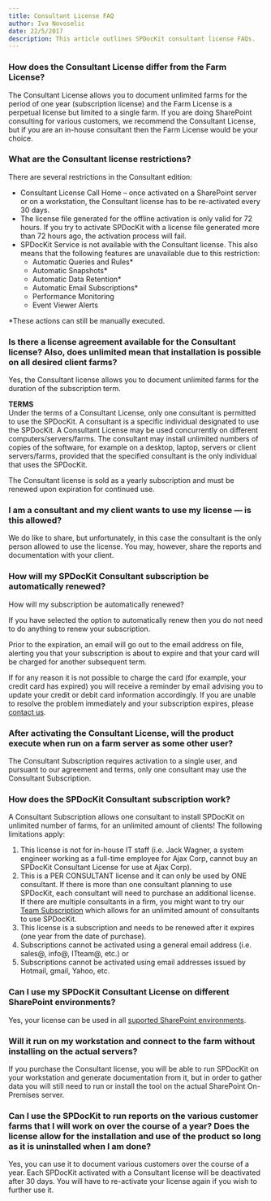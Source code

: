 ```yaml
---  
title: Consultant License FAQ
author: Iva Novoselic  
date: 22/5/2017  
description: This article outlines SPDocKit consultant license FAQs.
--- 
```

### How does the Consultant License differ from the Farm License?

The Consultant License allows you to document unlimited farms for the period of one year (subscription license) and the Farm License is a perpetual license but limited to a single farm.
If you are doing SharePoint consulting for various customers, we recommend the Consultant License, but if you are an in-house consultant then the Farm License would be your choice.

### What are the Consultant license restrictions?

There are several restrictions in the Consultant edition:
* Consultant License Call Home – once activated on a SharePoint server or on a workstation, the Consultant license has to be re-activated every 30 days.
* The license file generated for the offline activation is only valid for 72 hours. If you try to activate SPDocKit with a license file generated more than 72 hours ago, the activation process will fail.
* SPDocKit Service is not available with the Consultant license. This also means that the following features are unavailable due to this restriction:
    * Automatic Queries and Rules*
    * Automatic Snapshots*
    * Automatic Data Retention*
    * Automatic Email Subscriptions*
    * Performance Monitoring
    * Event Viewer Alerts

*These actions can still be manually executed.

### Is there a license agreement available for the Consultant license? Also, does unlimited mean that installation is possible on all desired client farms?

Yes, the Consultant license allows you to document unlimited farms for the duration of the subscription term.

__TERMS__  
Under the terms of a Consultant License, only one consultant is permitted to use the SPDocKit. A consultant is a specific individual designated to use the SPDocKit. A Consultant License may be used concurrently on different computers/servers/farms. The consultant may install unlimited numbers of copies of the software, for example on a desktop, laptop, servers or client servers/farms, provided that the specified consultant is the only individual that uses the SPDocKit.

The Consultant license is sold as a yearly subscription and must be renewed upon expiration for continued use.

### I am a consultant and my client wants to use my license — is this allowed?
We do like to share, but unfortunately, in this case the consultant is the only person allowed to use the license. You may, however, share the reports and documentation with your client.

### How will my SPDocKit Consultant subscription be automatically renewed?
How will my subscription be automatically renewed?

If you have selected the option to automatically renew then you do not need to do anything to renew your subscription.

Prior to the expiration, an email will go out to the email address on file, alerting you that your subscription is about to expire and that your card will be charged for another subsequent term.

If for any reason it is not possible to charge the card (for example, your credit card has expired) you will receive a reminder by email advising you to update your credit or debit card information accordingly. If you are unable to resolve the problem immediately and your subscription expires, please [contact us](https://www.spdockit.com/support/contact-us/).


### After activating the Consultant License, will the product execute when run on a farm server as some other user?
The Consultant Subscription requires activation to a single user, and pursuant to our agreement and terms, only one consultant may use the Consultant Subscription.

### How does the SPDocKit Consultant subscription work?
A Consultant Subscription allows one consultant to install SPDocKit on unlimited number of farms, for an unlimited amount of clients! The following limitations apply:

1. This license is not for in-house IT staff (i.e. Jack Wagner, a system engineer working as a full-time employee for Ajax Corp, cannot buy an SPDocKit Consultant License for use at Ajax Corp).
1. This is a PER CONSULTANT license and it can only be used by ONE consultant. If there is more than one consultant planning to use SPDocKit, each consultant will need to purchase an additional license.  
If there are multiple consultants in a firm, you might want to try our [Team Subscription](https://www.spdockit.com/orders/) which allows for an unlimited amount of consultants to use SPDocKit.
1. This license is a subscription and needs to be renewed after it expires (one year from the date of purchase).
1. Subscriptions cannot be activated using a general email address (i.e. sales@, info@, ITteam@, etc.) or
1. Subscriptions cannot be activated using email addresses issued by Hotmail, gmail, Yahoo, etc.

### Can I use my SPDocKit Consultant License on different SharePoint environments?

Yes, your license can be used in all [suported SharePoint environments](#internale/requirements/supported-sharepoint-editions).

### Will it run on my workstation and connect to the farm without installing on the actual servers?
If you purchase the Consultant license, you will be able to run SPDocKit on your workstation and generate documentation from it, but in order to gather data you will still need to run or install the tool on the actual SharePoint On-Premises server.


### Can I use the SPDocKit to run reports on the various customer farms that I will work on over the course of a year? Does the license allow for the installation and use of the product so long as it is uninstalled when I am done?

Yes, you can use it to document various customers over the course of a year. Each SPDocKit activated with a Consultant license will be deactivated after 30 days. You will have to re-activate your license again if you wish to further use it.